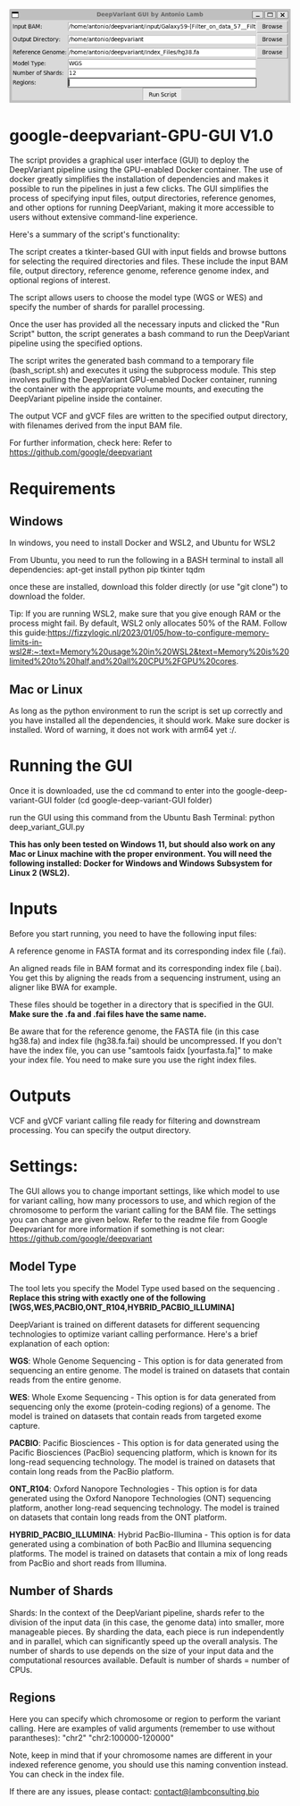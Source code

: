 ![alt text](https://github.com/antomicblitz/deepvariant-GPU-GUI/blob/main/google-deep-variant-gui.PNG?raw=true)
# google-deepvariant-GPU-GUI V1.0
The script provides a graphical user interface (GUI) to deploy the DeepVariant pipeline using the GPU-enabled Docker container. The use of docker greatly simplifies the installation of dependencies and makes it possible to run the pipelines in just a few clicks. The GUI simplifies the process of specifying input files, output directories, reference genomes, and other options for running DeepVariant, making it more accessible to users without extensive command-line experience. 

Here's a summary of the script's functionality:

The script creates a tkinter-based GUI with input fields and browse buttons for selecting the required directories and files. These include the input BAM file, output directory, reference genome, reference genome index, and optional regions of interest.

The script allows users to choose the model type (WGS or WES) and specify the number of shards for parallel processing.

Once the user has provided all the necessary inputs and clicked the "Run Script" button, the script generates a bash command to run the DeepVariant pipeline using the specified options.

The script writes the generated bash command to a temporary file (bash_script.sh) and executes it using the subprocess module. This step involves pulling the DeepVariant GPU-enabled Docker container, running the container with the appropriate volume mounts, and executing the DeepVariant pipeline inside the container.

The output VCF and gVCF files are written to the specified output directory, with filenames derived from the input BAM file.

For further information, check here: Refer to https://github.com/google/deepvariant 
# Requirements
## Windows
In windows, you need to install Docker and WSL2, and Ubuntu for WSL2

From Ubuntu, you need to run the following in a BASH terminal to install all dependencies:
apt-get install python pip tkinter tqdm

once these are installed, download this folder directly (or use "git clone") to download the folder.

Tip: If you are running WSL2, make sure that you give enough RAM or the process might fail. By default, WSL2 only allocates 50% of the RAM. Follow this guide:https://fizzylogic.nl/2023/01/05/how-to-configure-memory-limits-in-wsl2#:~:text=Memory%20usage%20in%20WSL2&text=Memory%20is%20limited%20to%20half,and%20all%20CPU%2FGPU%20cores.

## Mac or Linux
As long as the python environment to run the script is set up correctly and you have installed all the dependencies, it should work. Make sure docker is installed. Word of warning, it does not work with arm64 yet :/. 

# Running the GUI

Once it is downloaded, use the cd command to enter into the google-deep-variant-GUI folder (cd google-deep-variant-GUI folder)

run the GUI using this command from the Ubuntu Bash Terminal: python deep_variant_GUI.py

**This has only been tested on Windows 11, but should also work on any Mac or Linux machine with the proper environment. You will need the following installed: Docker for Windows and Windows Subsystem for Linux 2 (WSL2).**

# Inputs
Before you start running, you need to have the following input files:

A reference genome in FASTA format and its corresponding index file (.fai).

An aligned reads file in BAM format and its corresponding index file (.bai). You get this by aligning the reads from a sequencing instrument, using an aligner like BWA for example.

These files should be together in a directory that is specified in the GUI. **Make sure the .fa and .fai files have the same name.**

Be aware that for the reference genome, the FASTA file (in this case hg38.fa) and index file (hg38.fa.fai) should be uncompressed. If you don't have the index file, you can use "samtools faidx [yourfasta.fa]" to make your index file. You need to make sure you use the right index files.


# Outputs
VCF and gVCF variant calling file ready for filtering and downstream processing. You can specify the output directory.

# Settings:
The GUI allows you to change important settings, like which model to use for variant calling, how many processors to use, and which region of the chromosome to perform the variant calling for the BAM file. The settings you can change are given below.
Refer to the readme file from Google Deepvariant for more information if something is not clear: https://github.com/google/deepvariant

## Model Type
The tool lets you specify the Model Type used based on the sequencing . **Replace this string with exactly one of the following [WGS,WES,PACBIO,ONT_R104,HYBRID_PACBIO_ILLUMINA]**

DeepVariant is trained on different datasets for different sequencing technologies to optimize variant calling performance. Here's a brief explanation of each option:

**WGS**: Whole Genome Sequencing - This option is for data generated from sequencing an entire genome. The model is trained on datasets that contain reads from the entire genome.

**WES**: Whole Exome Sequencing - This option is for data generated from sequencing only the exome (protein-coding regions) of a genome. The model is trained on datasets that contain reads from targeted exome capture.

**PACBIO**: Pacific Biosciences - This option is for data generated using the Pacific Biosciences (PacBio) sequencing platform, which is known for its long-read sequencing technology. The model is trained on datasets that contain long reads from the PacBio platform.

**ONT_R104**: Oxford Nanopore Technologies - This option is for data generated using the Oxford Nanopore Technologies (ONT) sequencing platform, another long-read sequencing technology. The model is trained on datasets that contain long reads from the ONT platform.

**HYBRID_PACBIO_ILLUMINA**: Hybrid PacBio-Illumina - This option is for data generated using a combination of both PacBio and Illumina sequencing platforms. The model is trained on datasets that contain a mix of long reads from PacBio and short reads from Illumina.

## Number of Shards
Shards: In the context of the DeepVariant pipeline, shards refer to the division of the input data (in this case, the genome data) into smaller, more manageable pieces. By sharding the data, each piece is run independently and in parallel, which can significantly speed up the overall analysis. The number of shards to use depends on the size of your input data and the computational resources available. Default is number of shards = number of CPUs.


## Regions
Here you can specify which chromosome or region to perform the variant calling. Here are examples of valid arguments (remember to use without parantheses):
"chr2" 
"chr2:100000-120000"

Note, keep in mind that if your chromosome names are different in your indexed reference genome, you should use this naming convention instead. You can check in the index file. 

If there are any issues, please contact:
contact@lambconsulting.bio
